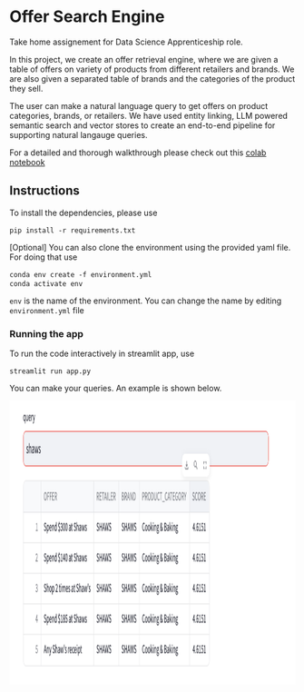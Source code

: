 # Offer Search Engine
Take home assignement for Data Science Apprenticeship role.

In this project, we create an offer retrieval engine, where we are given a table of offers on variety of products from different retailers and brands. We are also given a separated table of brands and the categories of the product they sell. 

The user can make a natural language query to get offers on product categories, brands, or retailers. We have used entity linking, LLM powered semantic search and vector stores to create an end-to-end pipeline for supporting natural langauge queries. 

For a detailed and thorough walkthrough please check out this [colab notebook](https://colab.research.google.com/drive/1mPlrVPMt0RpHWzDGojipjX4D5ov0Y9rN?usp=sharing) 

## Instructions

To install the dependencies, please use

```
pip install -r requirements.txt
```

[Optional] You can also clone the environment using the provided yaml file. For doing that use

```
conda env create -f environment.yml
conda activate env
```

`env` is the name of the environment. You can change the name by editing `environment.yml` file

### Running the app

To run the code interactively in streamlit app, use

```
streamlit run app.py
```

You can make your queries. An example is shown below. 

<p float="left">
  <img src="https://github.com/gargsid/Offer-Search-Engine/blob/main/assets/app_screenshot.png" width="1500" height="500" />
</p> 
